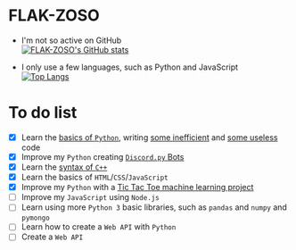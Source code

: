 # FLAK-ZOSO

- I'm not so active on GitHub <br>
[![FLAK-ZOSO's GitHub stats](https://github-readme-stats.vercel.app/api?username=FLAK-ZOSO&theme=dark)](https://github.com/anuraghazra/github-readme-stats)

- I only use a few languages, such as Python and JavaScript <br>
[![Top Langs](https://github-readme-stats.vercel.app/api/top-langs/?username=FLAK-ZOSO&theme=dark)](https://github.com/anuraghazra/github-readme-stats)

# To do list
- [x] Learn the [basics of `Python`](https://github.com/FLAK-ZOSO/Python-3.9.1/blob/matematica/statistica.py), writing [some inefficient](https://github.com/FLAK-ZOSO/Python-3.9.1/blob/Tavola-periodica/Tavola%20Periodica%202.0%20corretta%20(oltre%20il%20terzo%20periodo).py) and [some useless](https://github.com/FLAK-ZOSO/Python-3.9.1/blob/codice-fiscale/Conversioni_tipi.py) code
- [x] Improve my `Python` creating [`Discord.py` Bots](https://github.com/FLAK-ZOSO/Discord.py/tree/Papocchio)
- [x] Learn the [syntax of `C++`](https://github.com/FLAK-ZOSO/C/blob/Tris/Tris%203.cpp)
- [x] Learn the basics of `HTML`/`CSS`/`JavaScript`
- [x] Improve my `Python` with a [Tic Tac Toe machine learning project](https://github.com/FLAK-ZOSO/Tris/releases)
- [ ] Improve my `JavaScript` using `Node.js`
- [ ] Learn using more `Python 3` basic libraries, such as `pandas` and `numpy` and `pymongo`
- [ ] Learn how to create a `Web API` with `Python`
- [ ] Create a `Web API`

<!--
**FLAK-ZOSO/FLAK-ZOSO** is a ✨ _special_ ✨ repository because its `README.md` (this file) appears on your GitHub profile.

Here are some ideas to get you started:

- 🔭 I’m currently working on ...
- 🌱 I’m currently learning ...
- 👯 I’m looking to collaborate on ...
- 🤔 I’m looking for help with ...
- 💬 Ask me about ...
- 📫 How to reach me: ...
- 😄 Pronouns: ...
- ⚡ Fun fact: ...
-->
